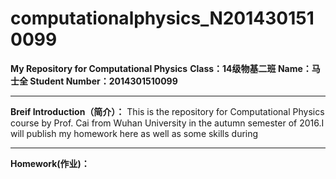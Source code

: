 # **computationalphysics_N2014301510099**
**My Repository for Computational Physics**
**Class：14级物基二班
Name：马士全
Student Number：2014301510099**

---
**Breif Introduction（简介）：**
This is the repository for Computational Physics course by Prof. Cai from Wuhan University in the autumn semester of 2016.I will publish my homework here as well as some skills during 

---
**Homework(作业)：**

